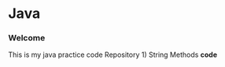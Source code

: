 # Java
<h3>Welcome</h3>
This is my java practice code  Repository
  1) String Methods <a href"https://github.com/sudarshan-hash/Java/blob/main/string.java"><b>code<b></a>
